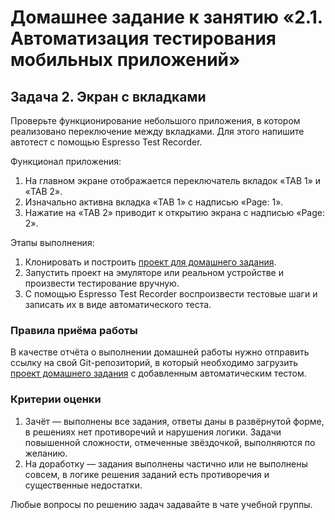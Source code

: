 # Домашнее задание к занятию «2.1. Автоматизация тестирования мобильных приложений»

## Задача 2. Экран с вкладками

Проверьте функционирование небольшого приложения, в котором реализовано переключение между вкладками. Для этого напишите автотест с помощью Espresso Test Recorder.

Функционал приложения:
1. На главном экране отображается переключатель вкладок «TAB 1» и «TAB 2».
2. Изначально активна вкладка «TAB 1» с надписью «Page: 1».
3. Нажатие на «TAB 2» приводит к открытию экрана с надписью «Page: 2».

Этапы выполнения:
1. Клонировать и построить [проект для домашнего задания](hw_app).
2. Запустить проект на эмуляторе или реальном устройстве и произвести тестирование вручную.
3. С помощью Espresso Test Recorder воспроизвести тестовые шаги и записать их в виде автоматического теста.

### Правила приёма работы

В качестве отчёта о выполнении домашней работы нужно отправить ссылку на свой Git-репозиторий, в который необходимо загрузить [проект домашнего задания](hw_app) c добавленным автоматическим тестом.

### Критерии оценки

1. Зачёт — выполнены все задания, ответы даны в развёрнутой форме, в решениях нет противоречий и нарушения логики. Задачи повышенной сложности, отмеченные звёздочкой, выполняются по желанию.
2. На доработку — задания выполнены частично или не выполнены совсем, в логике решения заданий есть противоречия и существенные недостатки.

Любые вопросы по решению задач задавайте в чате учебной группы.